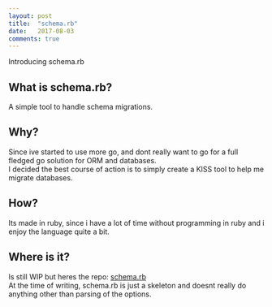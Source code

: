 ```yaml
---
layout: post
title:  "schema.rb"
date:   2017-08-03
comments: true
---
```


<p class="intro"><span class="dropcap">I</span>ntroducing schema.rb</p> 

## What is schema.rb?
A simple tool to handle schema migrations.  

## Why?
Since ive started to use more go, and dont really want to go for a full fledged go solution for ORM and databases.  
I decided the best course of action is to simply create a KISS tool to help me migrate databases.  

## How?
Its made in ruby, since i have a lot of time without programming in ruby and i enjoy the language quite a bit.  

## Where is it?
Is still WIP but heres the repo: [schema.rb](https://github.com/ozkar99/schema.rb)  
At the time of writing, schema.rb is just a skeleton and doesnt really do anything other than parsing of the options.  
